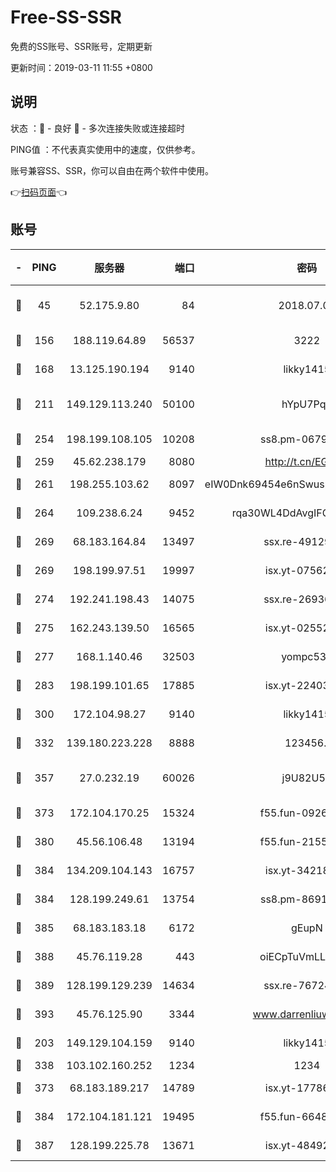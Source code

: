 # Free-SS-SSR

免费的SS账号、SSR账号，定期更新

更新时间：2019-03-11 11:55 +0800

## 说明

状态     ：🙂 - 良好 🙁 - 多次连接失败或连接超时

PING值   ：不代表真实使用中的速度，仅供参考。

账号兼容SS、SSR，你可以自由在两个软件中使用。

👉[扫码页面](https://liesauer.github.io/Free-SS-SSR/)👈

## 账号

|-|PING|服务器|端口|密码|加密方式|区域|
|:----:|:----:|:-----:|-----:|:----:|:----:|:----:|
|🙂|45|52.175.9.80|84|2018.07.07|chacha20-ietf-poly1305|HK|
|🙂|156|188.119.64.89|56537|3222|aes-256-cfb|RU|
|🙂|168|13.125.190.194|9140|likky1415|aes-256-cfb|KR|
|🙂|211|149.129.113.240|50100|hYpU7PqP|chacha20-ietf-poly1305|CN|
|🙂|254|198.199.108.105|10208|ss8.pm-06792208|aes-256-cfb|US|
|🙂|259|45.62.238.179|8080|http://t.cn/EGJIyrl|rc4-md5|CA|
|🙂|261|198.255.103.62|8097|eIW0Dnk69454e6nSwuspv9DmS201tQ0D|aes-256-cfb|US|
|🙂|264|109.238.6.24|9452|rqa30WL4DdAvgIFG6Fs3znzTa|aes-256-cfb|FR|
|🙂|269|68.183.164.84|13497|ssx.re-49129842|aes-256-cfb|US|
|🙂|269|198.199.97.51|19997|isx.yt-07562084|aes-256-cfb|US|
|🙂|274|192.241.198.43|14075|ssx.re-26936480|aes-256-cfb|US|
|🙂|275|162.243.139.50|16565|isx.yt-02552348|aes-256-cfb|US|
|🙂|277|168.1.140.46|32503|yompc535|aes-256-cfb|AU|
|🙂|283|198.199.101.65|17885|isx.yt-22403109|aes-256-cfb|US|
|🙂|300|172.104.98.27|9140|likky1415|aes-256-cfb|JP|
|🙂|332|139.180.223.228|8888|123456..|aes-256-cfb|JP|
|🙂|357|27.0.232.19|60026|j9U82U53|xchacha20-ietf-poly1305|HK|
|🙂|373|172.104.170.25|15324|f55.fun-09264228|aes-256-cfb|SG|
|🙂|380|45.56.106.48|13194|f55.fun-21559299|aes-256-cfb|US|
|🙂|384|134.209.104.143|16757|isx.yt-34218866|aes-256-cfb|SG|
|🙂|384|128.199.249.61|13754|ss8.pm-86915171|aes-256-cfb|SG|
|🙂|385|68.183.183.18|6172|gEupN|aes-256-cfb|SG|
|🙂|388|45.76.119.28|443|oiECpTuVmLLxk4Ts|aes-256-cfb|AU|
|🙂|389|128.199.129.239|14634|ssx.re-76724350|aes-256-cfb|SG|
|🙂|393|45.76.125.90|3344|www.darrenliuwei.com|aes-256-cfb|AU|
|🙂|203|149.129.104.159|9140|likky1415|aes-256-cfb|HK|
|🙂|338|103.102.160.252|1234|1234|rc4-md5|JP|
|🙂|373|68.183.189.217|14789|isx.yt-17786111|aes-256-cfb|SG|
|🙂|384|172.104.181.121|19495|f55.fun-66483220|aes-256-cfb|SG|
|🙁|387|128.199.225.78|13671|isx.yt-48492968|aes-256-cfb|SG|
